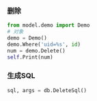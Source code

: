 ### 删除
```python
from model.demo import Demo
# 对象
demo = Demo()
demo.Where('uid=%s', id)
num = demo.Delete()
self.Print(num)
```

### 生成SQL
```python
sql, args = db.DeleteSql()
```